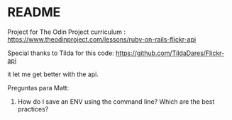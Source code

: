 # README

Project for The Odin Project curriculum : https://www.theodinproject.com/lessons/ruby-on-rails-flickr-api


Special thanks to Tilda for this code: https://github.com/TildaDares/Flickr-api

it let me get better with the api.


Preguntas para Matt:

1) How do I save an ENV using the command line? Which are the best practices?
